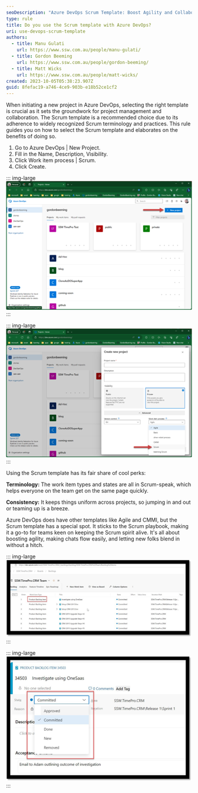 ```yaml
---
seoDescription: "Azure DevOps Scrum Template: Boost Agility and Collaboration"
type: rule
title: Do you use the Scrum template with Azure DevOps?
uri: use-devops-scrum-template
authors:
  - title: Manu Gulati
    url: https://www.ssw.com.au/people/manu-gulati/
  - title: Gordon Beeming
    url: https://www.ssw.com.au/people/gordon-beeming/
  - title: Matt Wicks
    url: https://www.ssw.com.au/people/matt-wicks/
created: 2023-10-05T05:38:23.907Z
guid: 8fefac19-a746-4ce9-903b-e18b52ce1cf2
---
```

When initiating a new project in Azure DevOps, selecting the right template is crucial as it sets the groundwork for project management and collaboration. The Scrum template is a recommended choice due to its adherence to widely recognized Scrum terminology and practices. This rule guides you on how to select the Scrum template and elaborates on the benefits of doing so.

<!--endintro-->

1. Go to Azure DevOps | New Project.
1. Fill in the Name, Description, Visibility.
1. Click Work item process | Scrum.
1. Click Create.

::: img-large
![Figure: Create a new project](create_new_project.png)
:::

::: img-large
![Figure: Select the Scrum template](select_scrum_template.png)
:::

Using the Scrum template has its fair share of cool perks:

**Terminology:** The work item types and states are all in Scrum-speak, which helps everyone on the team get on the same page quickly.

**Consistency:** It keeps things uniform across projects, so jumping in and out or teaming up is a breeze.

Azure DevOps does have other templates like Agile and CMMI, but the Scrum template has a special spot. It sticks to the Scrum playbook, making it a go-to for teams keen on keeping the Scrum spirit alive. It's all about boosting agility, making chats flow easily, and letting new folks blend in without a hitch.


::: img-large
![Figure: Product backlog has Product Backlog Items (PBIs)](scrum_template_backlog.jpg)
:::

::: img-large
![Figure: PBI states are terms which are Scrum terms](scrum_template_states.jpg)
:::


